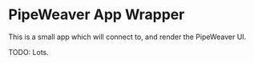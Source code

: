 # PipeWeaver App Wrapper

This is a small app which will connect to, and render the PipeWeaver UI.

TODO: Lots.